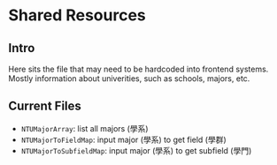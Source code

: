 # Shared Resources

## Intro
Here sits the file that may need to be hardcoded into frontend systems. Mostly information about univerities, such as schools, majors, etc.

## Current Files
* `NTUMajorArray`: list all majors (學系)
* `NTUMajorToFieldMap`: input major (學系) to get field (學群)
* `NTUMajorToSubfieldMap`: input major (學系) to get subfield (學門)
